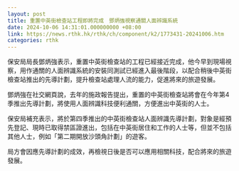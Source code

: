 ```yaml
---
layout: post
title: 重置中英街檢查站工程即將完成　鄧炳強視察通關人面辨識系統
date: 2024-10-06 14:31:01.000000000 +08:00
link: https://news.rthk.hk/rthk/ch/component/k2/1773431-20241006.htm
categories: rthk
---
```


保安局局長鄧炳強表示，重置中英街檢查站的工程已經接近完成，他今早到現場視察，用作通關的人面辨識系統的安裝同測試已經進入最後階段，以配合稍後中英街檢查站推出的先導計劃，提升檢查站處理人流的能力，促進將來的旅遊發展。

鄧炳強在社交網頁說，去年的施政報告提出，重置的中英街檢查站將會在今年第4季推出先導計劃，將使用人面辨識科技便利通關，方便進出中英街的人士。

保安局補充表示，將於第四季推出的中英街檢查站人面辨識先導計劃，對象是經預先登記、現時已取得禁區證進出，包括在中英街居住和工作的人士等，但並不包括其他人士，例如「第二期開放沙頭角計劃」的遊客。

局方會因應先導計劃的成效，再檢視日後是否可以應用相關科技，配合將來的旅遊發展。
